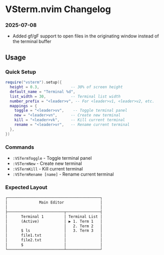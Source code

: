 # VSterm.nvim Changelog

### 2025-07-08

- Added gf/gF support to open files in the originating window instead of the terminal buffer

## Usage

### Quick Setup

```lua
require("vsterm").setup({
  height = 0.3,              -- 30% of screen height
  default_name = "Terminal %d",
  list_width = 30,           -- Terminal list width
  number_prefix = "<leader>v", -- For <leader>v1, <leader>v2, etc.
  mappings = {
    toggle = "<leader>vv",    -- Toggle terminal panel
    new = "<leader>vn",      -- Create new terminal
    kill = "<leader>vk",     -- Kill current terminal
    rename = "<leader>vr",   -- Rename current terminal
  },
})
```

### Commands

- `:VSTermToggle` - Toggle terminal panel
- `:VSTermNew` - Create new terminal
- `:VSTermKill` - Kill current terminal
- `:VSTermRename [name]` - Rename current terminal

### Expected Layout

```txt
┌─────────────────────────────────────────┐
│              Main Editor                │
│                                         │
├─────────────────────────┬───────────────┤
│      Terminal 1         │ Terminal List │
│      (Active)           │ ▶ 1. Term 1   │
│                         │   2. Term 2   │
│      $ ls               │   3. Term 3   │
│      file1.txt          │               │
│      file2.txt          │               │
│      $                  │               │
└─────────────────────────┴───────────────┘
```

